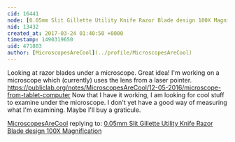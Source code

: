```yaml
---
cid: 16441
node: [0.05mm Slit Gillette Utility Knife Razor Blade design 100X Magnification](../notes/dhaffnersr/09-08-2016/0-05mm-slit-gillette-utility-knife-razor-blade-design-100x-magnification)
nid: 13432
created_at: 2017-03-24 01:40:50 +0000
timestamp: 1490319650
uid: 471803
author: [MicroscopesAreCool](../profile/MicroscopesAreCool)
---
```


Looking at razor blades under a microscope. Great idea! I'm working on a microscope which (currently) uses the lens from a laser pointer. 
https://publiclab.org/notes/MicroscopesAreCool/12-05-2016/microscope-from-tablet-computer
Now that I have it working, I am looking for cool stuff to examine under the microscope. I don't yet have a good way of measuring what I'm examining. Maybe I'll buy a graticule.

[MicroscopesAreCool](../profile/MicroscopesAreCool) replying to: [0.05mm Slit Gillette Utility Knife Razor Blade design 100X Magnification](../notes/dhaffnersr/09-08-2016/0-05mm-slit-gillette-utility-knife-razor-blade-design-100x-magnification)

